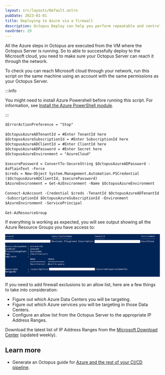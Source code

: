 ```yaml
---
layout: src/layouts/Default.astro
pubDate: 2023-01-01
title: Deploying to Azure via a firewall
description: Octopus Deploy can help you perform repeatable and controlled deployments of your applications into Azure.
navOrder: 29
---
```


All the Azure steps in Octopus are executed from the VM where the Octopus Server is running. So to able to successfully deploy to the Microsoft cloud, you need to make sure your Octopus Server can reach it through the network.

To check you can reach Microsoft cloud through your network, run this script on the same machine using an account with the same permissions as your Octopus Server.

:::info

You might need to install Azure Powershell before running this script. For information, see [Install the Azure PowerShell module](https://docs.microsoft.com/en-us/powershell/azure/install-az-ps?view=azps-2.5.0).

:::


```
$ErrorActionPreference = "Stop"

$OctopusAzureADTenantId = #Enter TenantId here
$OctopusAzureSubscriptionId = #Enter SubscriptionId here
$OctopusAzureADClientId = #Enter ClientId here
$OctopusAzureADPassword = #Enter Secret here
$OctopusAzureEnvironment = "AzureCloud"

$securePassword = ConvertTo-SecureString $OctopusAzureADPassword -AsPlainText -Force
$creds = New-Object System.Management.Automation.PSCredential ($OctopusAzureADClientId, $securePassword)
$AzureEnvironment = Get-AzEnvironment -Name $OctopusAzureEnvironment

Connect-AzAccount -Credential $creds -TenantId $OctopusAzureADTenantId -SubscriptionId $OctopusAzureSubscriptionId -Environment $AzureEnvironment -ServicePrincipal

Get-AzResourceGroup
```

If everything is working as expected, you will see output showing all the Azure Resource Groups you have access to:

![Screenshot of Azure Resource Groups](image.png "width=500")

If you need to add firewall exclusions to an allow list, here are a few things to take into consideration:

- Figure out which Azure Data Centers you will be targeting.
- Figure out which Azure services you will be targeting in those Data Centers.
- Configure an allow list from the Octopus Server to the appropriate IP Address Ranges.

Download the latest list of IP Address Ranges from the [Microsoft Download Center](https://www.microsoft.com/download/details.aspx?id=56519) (updated weekly).

## Learn more

- Generate an Octopus guide for [Azure and the rest of your CI/CD pipeline](https://octopus.com/docs/guides?destination=Azure%20websites).
